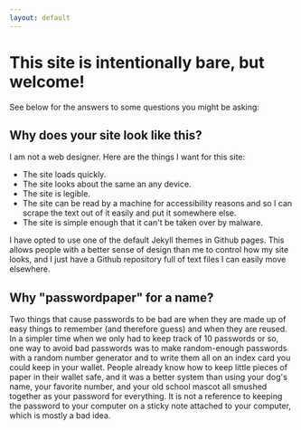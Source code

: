 ```yaml
---
layout: default
---
```


# This site is intentionally bare, but welcome!
See below for the answers to some questions you might be asking:

## Why does your site look like this?

I am not a web designer. Here are the things I want for this site:

* The site loads quickly.
* The site looks about the same an any device.
* The site is legible.
* The site can be read by a machine for accessibility reasons and so I can scrape the text out of it easily and put it somewhere else.
* The site is simple enough that it can't be taken over by malware. 

I have opted to use one of the default Jekyll themes in Github pages. This allows people with a better sense of design than me to control how my site looks, and I just have a Github repository full of text files I can easily move elsewhere.

## Why "passwordpaper" for a name?

Two things that cause passwords to be bad are when they are made up of easy things to remember (and therefore guess) and when they are reused. In a simpler time when we only had to keep track of 10 passwords or so, one way to avoid bad passwords was to make random-enough passwords with a random number generator and to write them all on an index card you could keep in your wallet. People already know how to keep little pieces of paper in their wallet safe, and it was a better system than using your dog's name, your favorite number, and your old school mascot all smushed together as your password for everything. It is not a reference to keeping the password to your computer on a sticky note attached to your computer, which is mostly a bad idea. 
